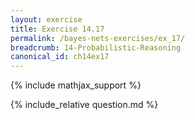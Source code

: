 ```yaml
---
layout: exercise
title: Exercise 14.17
permalink: /bayes-nets-exercises/ex_17/
breadcrumb: 14-Probabilistic-Reasoning
canonical_id: ch14ex17
---
```


{% include mathjax_support %}
<div id="hiddden">{% include_relative question.md %}</div>